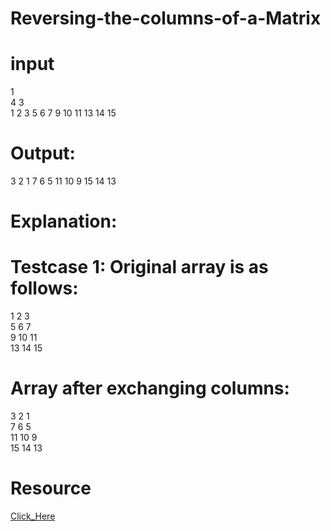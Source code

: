# Reversing-the-columns-of-a-Matrix
# input
1 <br/>
4 3<br/>
1 2 3 5 6 7 9 10 11 13 14 15<br/>
 # Output:
3 2 1 7 6 5 11 10 9 15 14 13<br/>

# Explanation:
 # Testcase 1: Original array is as follows:
1 2 3 <br/>
5 6 7<br/>
9 10 11<br/>
13 14 15<br/>

# Array after exchanging columns:
3 2 1<br/>
7 6 5<br/>
11 10 9<br/>
15 14 13<br/>

# Resource 
[Click_Here](https://practice.geeksforgeeks.org/problems/reversing-the-columns-of-a-matrix/0/?track=dsa-self-paced-preview-matrix&batchId=174)

